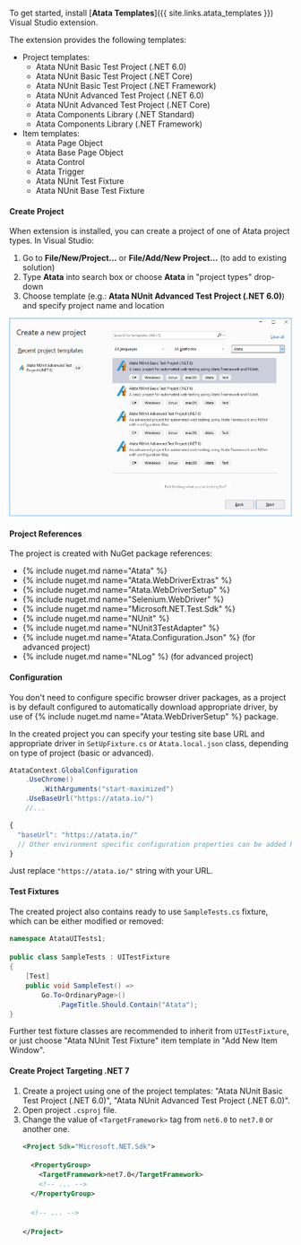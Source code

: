 To get started, install [**Atata Templates**]({{ site.links.atata_templates }}) Visual Studio extension.

The extension provides the following templates:

- Project templates:
  - Atata NUnit Basic Test Project (.NET 6.0)
  - Atata NUnit Basic Test Project (.NET Core)
  - Atata NUnit Basic Test Project (.NET Framework)
  - Atata NUnit Advanced Test Project (.NET 6.0)
  - Atata NUnit Advanced Test Project (.NET Core)
  - Atata Components Library (.NET Standard)
  - Atata Components Library (.NET Framework)
- Item templates:
  - Atata Page Object
  - Atata Base Page Object
  - Atata Control
  - Atata Trigger
  - Atata NUnit Test Fixture
  - Atata NUnit Base Test Fixture

#### Create Project

When extension is installed, you can create a project of one of Atata project types.
In Visual Studio:

1. Go to **File/New/Project...** or **File/Add/New Project...** (to add to existing solution)
1. Type **Atata** into search box or choose **Atata** in "project types" drop-down
1. Choose template (e.g.: **Atata NUnit Advanced Test Project (.NET 6.0)**) and specify project name and location

![Atata Templates project](/assets/images/atata-templates/new-project-window.png?v3)

#### Project References

The project is created with NuGet package references:

- {% include nuget.md name="Atata" %}
- {% include nuget.md name="Atata.WebDriverExtras" %}
- {% include nuget.md name="Atata.WebDriverSetup" %}
- {% include nuget.md name="Selenium.WebDriver" %}
- {% include nuget.md name="Microsoft.NET.Test.Sdk" %}
- {% include nuget.md name="NUnit" %}
- {% include nuget.md name="NUnit3TestAdapter" %}
- {% include nuget.md name="Atata.Configuration.Json" %} (for advanced project)
- {% include nuget.md name="NLog" %} (for advanced project)

#### Configuration

You don't need to configure specific browser driver packages,
as a project is by default configured to automatically download appropriate driver,
by use of {% include nuget.md name="Atata.WebDriverSetup" %} package.

In the created project you can specify your testing site base URL and appropriate driver in
`SetUpFixture.cs` or `Atata.local.json` class, depending on type of project (basic or advanced).

```cs
AtataContext.GlobalConfiguration
    .UseChrome()
        .WithArguments("start-maximized")
    .UseBaseUrl("https://atata.io/")
    //...
```

```js
{
  "baseUrl": "https://atata.io/"
  // Other environment specific configuration properties can be added here.
}
```

Just replace `"https://atata.io/"` string with your URL.

#### Test Fixtures

The created project also contains ready to use `SampleTests.cs` fixture, which can be either modified or removed:

```cs
namespace AtataUITests1;

public class SampleTests : UITestFixture
{
    [Test]
    public void SampleTest() =>
        Go.To<OrdinaryPage>()
            .PageTitle.Should.Contain("Atata");
}
```

Further test fixture classes are recommended to inherit from `UITestFixture`,
or just choose "Atata NUnit Test Fixture" item template in "Add New Item Window".

#### Create Project Targeting .NET 7

1. Create a project using one of the project templates: "Atata NUnit Basic Test Project (.NET 6.0)", "Atata NUnit Advanced Test Project (.NET 6.0)".
1. Open project `.csproj` file.
1. Change the value of `<TargetFramework>` tag from `net6.0` to `net7.0` or another one.
   ```xml
   <Project Sdk="Microsoft.NET.Sdk">
   
     <PropertyGroup>
       <TargetFramework>net7.0</TargetFramework>
       <!-- ... -->
     </PropertyGroup>
   
     <!-- ... -->
   
   </Project>
   ```